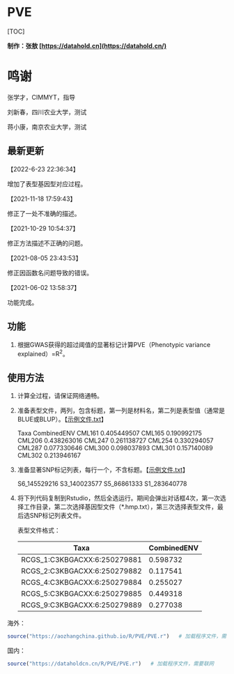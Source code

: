 # PVE 

[TOC]

**制作：张敖 [https://datahold.cn](https://datahold.cn/)** 

# 鸣谢

张学才，CIMMYT，指导

刘新春，四川农业大学，测试

蒋小康，南京农业大学，测试

## 最新更新

【2022-6-23 22:36:34】

增加了表型基因型对应过程。

【2021-11-18 17:59:43】

修正了一处不准确的描述。

【2021-10-29 10:54:37】

修正方法描述不正确的问题。

【2021-08-05 23:43:53】

修正因函数名问题导致的错误。

【2021-06-02 13:58:37】

功能完成。

## 功能

1. 根据GWAS获得的超过阈值的显著标记计算PVE（Phenotypic variance explained）=R<sup>2</sup>。

## 使用方法

1. 计算全过程，请保证网络通畅。

2. 准备表型文件，两列，包含标题，第一列是材料名，第二列是表型值（通常是BLUE或BLUP）。【[示例文件.txt](https://dataholdcn.cn/R/PVE/pheno_PVE.txt)】

   Taxa	CombinedENV
   CML161	0.405449507
   CML165	0.190992175
   CML206	0.438263016
   CML247	0.261138727
   CML254	0.330294057
   CML287	0.077330646
   CML300	0.098037893
   CML301	0.157140089
   CML302	0.213946167

3. 准备显著SNP标记列表，每行一个，不含标题。【[示例文件.txt](https://dataholdcn.cn/R/PVE/slist.txt)】

   S6_145529216	
   S3_140023577
   S5_86861333
   S1_283640778

4. 将下列代码复制到Rstudio，然后全选运行。期间会弹出对话框4次，第一次选择工作目录，第二次选择基因型文件（*.hmp.txt），第三次选择表型文件，最后选SNP标记列表文件。

   表型文件格式：

   | Taxa                         | CombinedENV |
   | ---------------------------- | ----------- |
   | RCGS_1:C3KBGACXX:6:250279881 | 0.598732    |
   | RCGS_2:C3KBGACXX:6:250279882 | 0.117541    |
   | RCGS_4:C3KBGACXX:6:250279884 | 0.255027    |
   | RCGS_5:C3KBGACXX:6:250279885 | 0.449318    |
   | RCGS_9:C3KBGACXX:6:250279889 | 0.277038    |

海外：

```R
source("https://aozhangchina.github.io/R/PVE/PVE.r")   # 加载程序文件，需要联网
```

国内：

```R
source("https://dataholdcn.cn/R/PVE/PVE.r")   # 加载程序文件，需要联网
```

